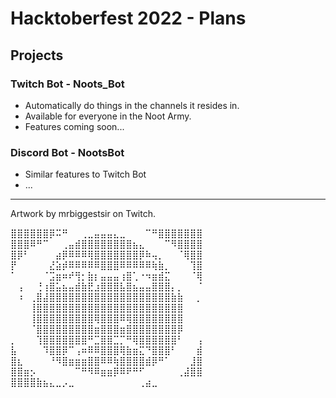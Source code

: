 # Hacktoberfest 2022 - Plans

## Projects

### Twitch Bot - Noots_Bot

- Automatically do things in the channels it resides in.
- Available for everyone in the Noot Army.
- Features coming soon...

### Discord Bot - NootsBot

- Similar features to Twitch Bot
- ...

---

Artwork by mrbiggestsir on Twitch.

⣿⣿⣿⣿⣿⣿⡿⠭⠛⠀⠀⢀⣀⣤⣤⣤⣄⣀⠀⠀⠀⠉⠛⣿⣿⣿⣿⣿⣿⣿ ⣿⣿⣿⠿⠛⠉⠀⠀⢀⣤⣾⣿⣿⣿⣿⣿⣿⣿⣿⣦⣄⠀⠀⠀⠉⠻⣿⣿⣿⣿ ⣿⡿⠃⠀⠀⠀⠀⣴⡿⠿⠿⠿⢿⣿⣿⣿⣿⣿⣿⣿⡿⠷⢤⡀⠀⠀⠈⢿⣿⣿ ⡟⠀⠀⠀⠀⠀⣜⣵⡾⠿⠿⠿⠿⠿⣿⣿⣿⠿⠿⠿⠿⠿⢷⣷⡀⠀⠀⠀⢹⣿ ⠁⠀⠀⠀⠀⠈⣩⣶⠶⠞⢻⡂⣷⡆⣤⣤⣤⢰⣿⢁⠐⠲⣶⣾⣍⠀⠀⠀⠈⢿ ⠀⢠⠀⠀⢘⢰⣿⣥⣦⣤⣾⣷⣟⣰⣿⣿⣿⣧⣿⣦⣤⣤⣿⣿⣿⡄⡀⠀⠀⠈ ⠀⠰⠀⢀⣿⣼⣿⣿⣿⣿⣿⣿⣿⣿⣿⣿⣿⣿⣿⣿⣿⣿⣿⣿⣿⣷⣷⠀⠀⡀ ⠀⠀⠀⢸⣿⣿⣿⣿⣿⣿⣿⣿⣿⣿⣿⣿⣿⣿⣿⣿⣿⣿⣿⣿⣿⣿⣿⠀⠀⠀ ⠀⠀⠀⢸⣿⣿⣿⣿⣿⣿⣿⣿⣿⢿⣿⣿⣿⠿⢿⣿⣿⣿⣿⣿⣿⣿⣿⠀⠀⠀ ⠀⠀⠀⠈⣿⣿⣿⣿⣿⣿⣿⣿⣿⣶⣿⣿⣿⣶⣿⣿⣿⣿⣿⣿⣿⣿⡿⠀⠀⠀ ⡀⠀⠀⠀⢹⣿⣿⣿⣿⣿⣿⣿⠛⣉⣿⣿⣉⡉⠛⢿⣿⣿⣿⣿⣿⣿⠃⠀⠀⢠ ⣧⠀⠀⠀⠀⠹⣿⣿⡿⠉⢠⠶⠿⠿⣿⣿⣿⢿⣷⣶⣍⠙⣿⣿⣿⠃⠀⠀⠀⣾ ⣿⣆⠀⠀⠀⠀⠘⠻⣿⣶⣶⣶⣿⣿⠿⠿⢷⣿⣿⣿⣿⣾⡿⠛⠁⠀⠀⠀⣸⣿ ⣿⣿⣶⡢⠀⠀⠀⠀⠀⠀⠉⠛⠻⠿⣶⣶⡿⠿⠟⠛⠋⠀⠀⠀⠀⠀⢀⣼⣿⣿ ⣿⣿⣿⣿⣷⣦⣄⣀⡠⣀⠀⠀⠀⠀⠀⠀⠀⠀⠀⠀⢀⣴⣀